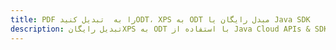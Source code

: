 ---title: PDF را به  تبدیل کنیدODT، XPS به ODT مبدل رایگان یا Java SDKdescription: تبدیل رایگانXPS به ODT با استفاده از Java Cloud APIs & SDK همچنین اسناد PDF را در Cloud ایجاد، ویرایش و رندر کنید.---
